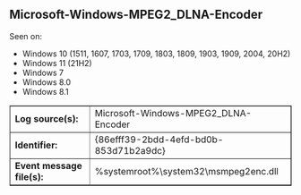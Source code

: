 ## Microsoft-Windows-MPEG2_DLNA-Encoder

Seen on:
* Windows 10 (1511, 1607, 1703, 1709, 1803, 1809, 1903, 1909, 2004, 20H2)
* Windows 11 (21H2)
* Windows 7
* Windows 8.0
* Windows 8.1

<table border="1" class="docutils">
  <tbody>
    <tr>
      <td><b>Log source(s):</b></td>
      <td>Microsoft-Windows-MPEG2_DLNA-Encoder</td>
    </tr>
    <tr>
      <td><b>Identifier:</b></td>
      <td>{86efff39-2bdd-4efd-bd0b-853d71b2a9dc}</td>
    </tr>
    <tr>
      <td><b>Event message file(s):</b></td>
      <td>%systemroot%\system32\msmpeg2enc.dll</td>
    </tr>
  </tbody>
</table>

&nbsp;

